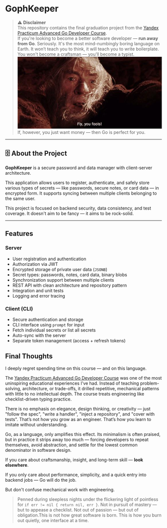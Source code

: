 # GophKeeper

> ⚠️ **Disclaimer**  
> This repository contains the final graduation project from the [Yandex Practicum Advanced Go Developer Course](https://practicum.yandex.ru/go-advanced/).  
> If you're looking to become a better software developer — **run away from Go**. Seriously. It's the most mind-numbingly boring language on Earth. It won’t teach you to think, it will teach you to write boilerplate. You won't become a craftsman — you'll become a typist.
> ![Fly, you fools!](cover.jpg)
> If, however, you just want money — then Go is perfect for you.

---

## 🗄 About the Project

**GophKeeper** is a secure password and data manager with client-server architecture.

This application allows users to register, authenticate, and safely store various types of secrets — like passwords, secure notes, or card data — in encrypted form. It supports syncing between multiple clients belonging to the same user.

This project is focused on backend security, data consistency, and test coverage. It doesn't aim to be fancy — it aims to be rock-solid.

---

## Features

### Server

- User registration and authentication
- Authorization via JWT
- Encrypted storage of private user data (`JSONB`)
- Secret types: passwords, notes, card data, binary blobs
- Synchronization support between multiple clients
- REST API with clean architecture and repository pattern
- Integration and unit tests
- Logging and error tracing

### Client (CLI)

- Secure authentication and storage
- CLI interface using `prompt` for input
- Fetch individual secrets or list all secrets
- Auto-sync with the server
- Separate token management (access + refresh tokens)

## Final Thoughts

I deeply regret spending time on this course — and on this language.

The [Yandex Practicum Advanced Go Developer Course](https://practicum.yandex.ru/go-advanced/) was one of the most uninspiring educational experiences I've had. Instead of teaching problem-solving, architecture, or trade-offs, it drilled repetitive, mechanical patterns with little to no intellectual depth. The course treats engineering like checklist-driven typing practice.

There is no emphasis on elegance, design thinking, or creativity — just "follow the spec", "write a handler", "inject a repository", and "cover with tests". That’s not how you grow as an engineer. That’s how you learn to imitate without understanding.

Go, as a language, only amplifies this effect. Its minimalism is often praised, but in practice it strips away too much — forcing developers to repeat themselves, avoid abstraction, and settle for the lowest common denominator in software design.

If you care about craftsmanship, insight, and long-term skill — **look elsewhere**.

If you only care about performance, simplicity, and a quick entry into backend jobs — Go will do the job.

But don't confuse mechanical work with engineering.

> Penned during sleepless nights under the flickering light of pointless for `if err != nil { return nil, err }`. Not in pursuit of mastery — but to appease a checklist. Not out of passion — but out of obligation.This is not how great software is born. This is how you burn out quietly, one interface at a time.
